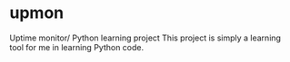 upmon
=====

Uptime monitor/ Python learning project
This project is simply a learning tool for me in learning Python code.

